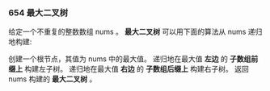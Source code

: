 ### 654 最大二叉树
给定一个不重复的整数数组 nums 。 **最大二叉树** 可以用下面的算法从 nums 递归地构建:

创建一个根节点，其值为 nums 中的最大值。
递归地在最大值 **左边** 的 **子数组前缀上** 构建左子树。
递归地在最大值 **右边** 的 **子数组后缀上** 构建右子树。
返回 nums 构建的 **最大二叉树** 。